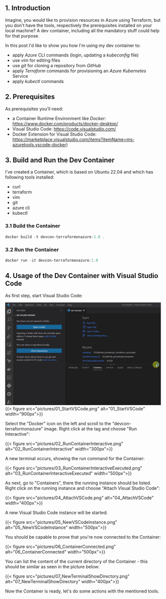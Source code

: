 ## 1. Introduction

Imagine, you would like to provision resources in Azure using Terraform, but you don't have the tools, respectively the prerequisites installed on your local machine?
A dev container, including all the mandatory stuff could help for that purpose.

In this post I'd like to show you how I'm using my dev container to:
  * apply *Azure* CLI commands (login, updating a *kubeconfig* file)
  * use *vim* for editing files
  * use *git* for cloning a repository from *GitHub*
  * apply *Terraform* commands for provisioning an *Azure* *Kubernetes* Service
  * apply *kubectl* commands

## 2. Prerequisites

As prerequisites you'll need:

  * a Container Runtime Environment like *Docker*: https://www.docker.com/products/docker-desktop/
  * Visual Studio Code: https://code.visualstudio.com/
  * Docker Extension for Visual Studio Code: https://marketplace.visualstudio.com/items?itemName=ms-azuretools.vscode-docker)

## 3. Build and Run the Dev Container

I've created a Container, which is based on Ubuntu 22.04 and which has following tools installed:

  * curl
  * terraform
  * vim
  * git
  * azure cli
  * kubectl


### 3.1 Build the Container

``` powershell
docker build -t devcon-terraformonazure:1.0 . 
``` 

### 3.2 Run the Container

``` powershell
docker run -it devcon-terraformonazure:1.0 
``` 

## 4. Usage of the Dev Container with Visual Studio Code

As first step, start Visual Studio Code:

![alt text](pictures/01_StartVSCode.png)
{{< figure src="pictures/01_StartVSCode.png" alt="01_StartVSCode" width="900px">}}

Select the "Docker" icon on the left and scroll to the "devcon-terraformonazure" image. Right click at the tag and choose "Run Interactive":

{{< figure src="pictures/02_RunContainerInteractive.png" alt="02_RunContainerInteractive" width="300px">}}

A new terminal occurs, showing the run command for the Container:

{{< figure src="pictures/03_RunContainerInteractiveExecuted.png" alt="03_RunContainerInteractiveExecuted" width="500px">}}

As next, go to "Containers", there the running instance should be listed. Right click on the running instance and choose "Attach Visual Studio Code":

{{< figure src="pictures/04_AttachVSCode.png" alt="04_AttachVSCode" width="400px">}}

A new Visual Studio Code instance will be started:

{{< figure src="pictures/05_NewVSCodeInstance.png" alt="05_NewVSCodeInstance" width="500px">}}

You should be capable to prove that you're now connected to the Container:

{{< figure src="pictures/06_ContainerConnected.png" alt="06_ContainerConnected" width="500px">}}

You can list the content of the current directory of the Container - this should be similar as seen in the picture below:

{{< figure src="pictures/07_NewTerminalShowDirectory.png" alt="07_NewTerminalShowDirectory" width="400px">}}

Now the Container is ready, let's do some actions with the mentioned tools.
